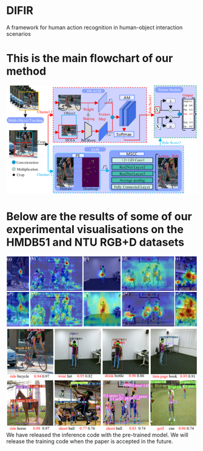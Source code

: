 # DIFIR
A framework for human action recognition in human-object interaction scenarios
# This is the main flowchart of our method #
![](https://github.com/3083156185/DIFIR/blob/main/image/image2.png)
# Below are the results of some of our experimental visualisations on the HMDB51 and NTU RGB+D datasets #
![](https://github.com/3083156185/DIFIR/blob/main/image/image8.png)
![](https://github.com/3083156185/DIFIR/blob/main/image/image9.png)
We have released the inference code with the pre-trained model.
We will release the training code when the paper is accepted in the future.
